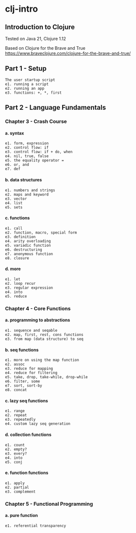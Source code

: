 # clj-intro
## Introduction to Clojure

Tested on Java 21, Clojure 1.12

Based on Clojure for the Brave and True
https://www.braveclojure.com/clojure-for-the-brave-and-true/

## Part 1 - Setup
    The user startup script
    e1. running a script
    e2. running an app
    e3. functions: +, *, first

## Part 2 - Language Fundamentals
### Chapter 3 - Crash Course
#### a. syntax
    e1. form, expression
    e2. control flow: if
    e3. control flow: if + do, when
    e4. nil, true, false
    e5. the equality operator =
    e6. or, and
    e7. def
#### b. data structures
    e1. numbers and strings
    e2. maps and keyword
    e3. vector
    e4. list
    e5. sets
#### c. functions
    e1. call
    e2. function, macro, special form
    e3. definition
    e4. arity overloading
    e5. variadic function
    e6. destructuring
    e7. anonymous function
    e8. closure
#### d. more
    e1. let
    e2. loop recur
    e3. regular expression
    e4. into
    e5. reduce

### Chapter 4 - Core Functions
#### a. programming to abstractions
    e1. sequence and seqable
    e2. map, first, rest, cons functions
    e3. from map (data structure) to seq
#### b. seq functions
    e1. more on using the map function
    e2. assoc
    e3. reduce for mapping
    e4. reduce for filtering
    e5. take, drop, take-while, drop-while
    e6. filter, some
    e7. sort, sort-by
    e8. concat
#### c. lazy seq functions
    e1. range
    e2. repeat
    e3. repeatedly
    e4. custom lazy seq generation
#### d. collection functions
    e1. count
    e2. empty?
    e3. every?
    e4. into
    e5. conj
#### e. function functions
    e1. apply
    e2. partial
    e3. complement

### Chapter 5 - Functional Programming
#### a. pure function
    e1. referential transparency
